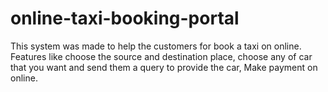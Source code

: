 # online-taxi-booking-portal
This system was made to help the customers for book a taxi on online. Features like choose the source and destination place, choose any of car that you want and send them a query to provide the car, Make payment on online.
